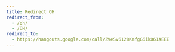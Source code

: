 ```yaml
---
title: Redirect OH
redirect_from:
  - /oh/
  - /OH/
redirect_to:
  - https://hangouts.google.com/call/ZVeSv6128KmfgG6ikO61AEEE
---
```

